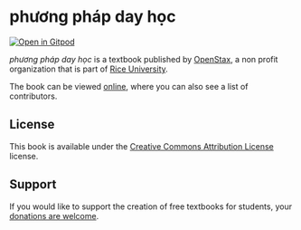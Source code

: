 # phương pháp day học

[![Open in Gitpod](https://gitpod.io/button/open-in-gitpod.svg)](https://gitpod.io/from-referrer/)

_phương pháp day học_ is a textbook published by [OpenStax](https://openstax.org/), a non profit organization that is part of [Rice University](https://www.rice.edu/).

The book can be viewed [online](https://github.com/cnx-user-books/cnxbook-phuong-phap-day-hoc/releases/latest), where you can also see a list of contributors.

## License
This book is available under the [Creative Commons Attribution License](./LICENSE) license.

## Support
If you would like to support the creation of free textbooks for students, your [donations are welcome](https://riceconnect.rice.edu/donation/support-openstax-banner).
